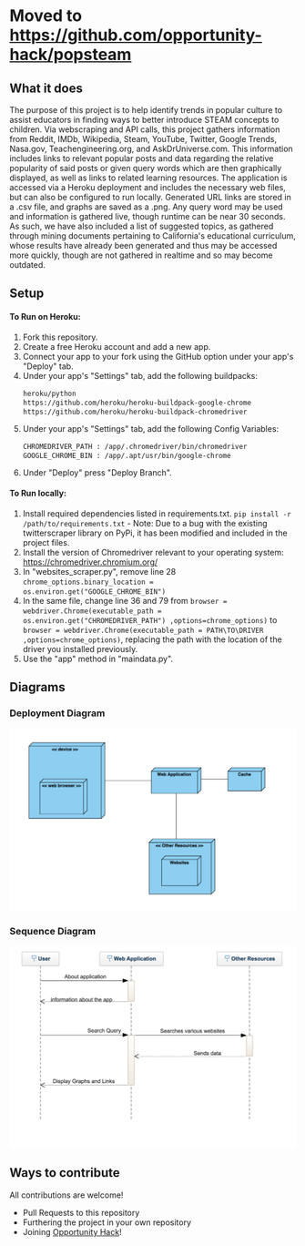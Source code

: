 # Moved to https://github.com/opportunity-hack/popsteam

## What it does
  The purpose of this project is to help identify trends in popular culture to assist educators in finding ways to better introduce STEAM concepts to children. Via webscraping and API calls, this project gathers information from Reddit, IMDb, Wikipedia, Steam, YouTube, Twitter, Google Trends, Nasa.gov, Teachengineering.org, and AskDrUniverse.com. This information includes links to relevant popular posts and data regarding the relative popularity of said posts or given query words which are then graphically displayed, as well as links to related learning resources. The application is accessed via a Heroku deployment and includes the necessary web files, but can also be configured to run locally. Generated URL links are stored in a .csv file, and graphs are saved as a .png. Any query word may be used and information is gathered live, though runtime can be near 30 seconds. As such, we have also included a list of suggested topics, as gathered through mining documents pertaining to California's educational curriculum, whose results have already been generated and thus may be accessed more quickly, though are not gathered in realtime and so may become outdated.

## Setup
#### To Run on Heroku:
  1. Fork this repository.
  2. Create a free Heroku account and add a new app.
  3. Connect your app to your fork using the GitHub option under your app's "Deploy" tab.
  4. Under your app's "Settings" tab, add the following buildpacks:
      ```
      heroku/python
      https://github.com/heroku/heroku-buildpack-google-chrome
      https://github.com/heroku/heroku-buildpack-chromedriver
      ```
  3. Under your app's "Settings" tab, add the following Config Variables: 
      ```
      CHROMEDRIVER_PATH : /app/.chromedriver/bin/chromedriver
      GOOGLE_CHROME_BIN : /app/.apt/usr/bin/google-chrome
      ```
  4. Under "Deploy" press "Deploy Branch".

#### To Run locally:
  1. Install required dependencies listed in requirements.txt. `pip install -r /path/to/requirements.txt`
    - Note: Due to a bug with the existing twitterscraper library on PyPi, it has been modified and included in the project files.
  2. Install the version of Chromedriver relevant to your operating system: https://chromedriver.chromium.org/
  3. In "websites_scraper.py", remove line 28 `chrome_options.binary_location = os.environ.get("GOOGLE_CHROME_BIN")`
  4. In the same file, change line 36 and 79 from `browser = webdriver.Chrome(executable_path = os.environ.get("CHROMEDRIVER_PATH") ,options=chrome_options)` to `browser = webdriver.Chrome(executable_path = PATH\TO\DRIVER ,options=chrome_options)`, replacing the path with the location of the driver you installed previously.
  5. Use the "app" method in "maindata.py".
## Diagrams
### Deployment Diagram
![Deployment Diagram](https://raw.githubusercontent.com/2020-opportunityhack-voln-internship/AnalyzingTrends/master/Screen%20Shot%202020-08-05%20at%207.16.14%20PM.png)
### Sequence Diagram
![Sequence Diagram](https://raw.githubusercontent.com/2020-opportunityhack-voln-internship/AnalyzingTrends/master/Screen%20Shot%202020-08-05%20at%208.21.28%20PM.png)
## Ways to contribute
All contributions are welcome!
- Pull Requests to this repository
- Furthering the project in your own repository
- Joining [Opportunity Hack](https://github.com/opportunity-hack/2020-summer-volunteer-internship/blob/master/README.md)!

